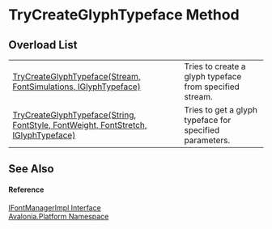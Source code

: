 # TryCreateGlyphTypeface Method


## Overload List
<table>
<tr>
<td><a href="M_Avalonia_Platform_IFontManagerImpl_TryCreateGlyphTypeface">TryCreateGlyphTypeface(Stream, FontSimulations, IGlyphTypeface)</a></td>
<td>Tries to create a glyph typeface from specified stream.</td>
</tr>
<tr>
<td><a href="M_Avalonia_Platform_IFontManagerImpl_TryCreateGlyphTypeface_1">TryCreateGlyphTypeface(String, FontStyle, FontWeight, FontStretch, IGlyphTypeface)</a></td>
<td>Tries to get a glyph typeface for specified parameters.</td>
</tr>
</table>

## See Also


#### Reference
<a href="T_Avalonia_Platform_IFontManagerImpl">IFontManagerImpl Interface</a>  
<a href="N_Avalonia_Platform">Avalonia.Platform Namespace</a>  

